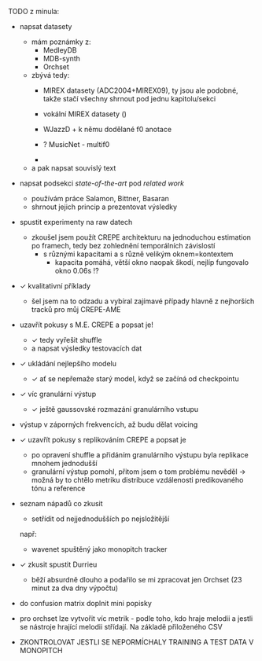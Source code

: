 TODO z minula:
- napsat datasety
    - mám poznámky z:
        - MedleyDB
        - MDB-synth
        - Orchset
    - zbývá tedy:
        - MIREX datasety (ADC2004+MIREX09), ty jsou ale podobné, takže stačí všechny shrnout pod jednu kapitolu/sekci
        - vokální MIREX datasety ()
        - WJazzD + k němu dodělané f0 anotace

        - ? MusicNet - multif0
        - 
    - a pak napsat souvislý text
- napsat podsekci *state-of-the-art* pod *related work*
    - používám práce Salamon, Bittner, Basaran
    - shrnout jejich princip a prezentovat výsledky
- spustit experimenty na raw datech
    - zkoušel jsem použít CREPE architekturu na jednoduchou estimation po framech, tedy bez zohlednění temporálních závislostí
        - s různými kapacitami a s různě velikým oknem=kontextem
            - kapacita pomáhá, větší okno naopak škodí, nejlíp fungovalo okno 0.06s !?

- ✓ kvalitativní příklady
    - šel jsem na to odzadu a vybíral zajímavé případy hlavně z nejhorších tracků pro můj CREPE-AME

- uzavřít pokusy s M.E. CREPE a popsat je!
    - ✓ tedy vyřešit shuffle
    - a napsat výsledky testovacích dat

- ✓ ukládání nejlepšího modelu
    - ✓ ať se nepřemaže starý model, když se začíná od checkpointu

- ✓ víc granulární výstup
    - ✓ ještě gaussovské rozmazání granulárního vstupu
- výstup v záporných frekvencích, až budu dělat voicing

- ✓ uzavřít pokusy s replikováním CREPE a popsat je
    - po opravení shuffle a přidáním granulárního výstupu byla replikace mnohem jednodušší
    - granulární výstup pomohl, přitom jsem o tom problému nevěděl -> možná by to chtělo metriku distribuce vzdálenosti predikovaného tónu a reference

- seznam nápadů co zkusit
    - setřídit od nejjednodušších po nejsložitější

    např:
    - wavenet spuštěný jako monopitch tracker

- ✓ zkusit spustit Durrieu
    - běží absurdně dlouho a podařilo se mi zpracovat jen Orchset (23 minut za dva dny výpočtu)

- do confusion matrix doplnit mini popisky


- pro orchset lze vytvořit víc metrik - podle toho, kdo hraje melodii a jestli se nástroje hrající melodii střídají. Na základě přiloženého CSV


- ZKONTROLOVAT JESTLI SE NEPORMÍCHALY TRAINING A TEST DATA V MONOPITCH